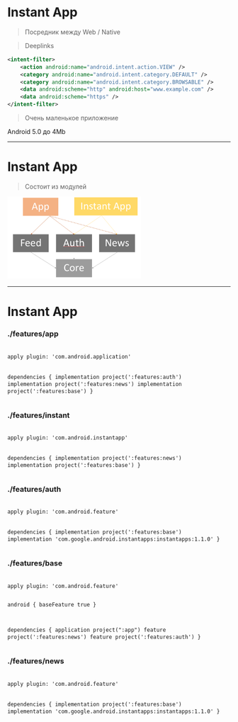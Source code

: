 <!-- .slide:    class="center-horizontal" -->
<!-- .slide:    data-transition="convex-in fade-out" -->

# Instant App

> Посредник между Web /  Native

<!-- .element: class="noveo-info fragment" data-fragment-index="1" -->

> Deeplinks

<!-- .element: class="noveo-success fragment" data-fragment-index="2" -->

```xml
<intent-filter>
    <action android:name="android.intent.action.VIEW" />
    <category android:name="android.intent.category.DEFAULT" />
    <category android:name="android.intent.category.BROWSABLE" />
    <data android:scheme="http" android:host="www.example.com" />
    <data android:scheme="https" />
</intent-filter>
```

<!-- .element: class="fragment" data-fragment-index="2" -->

> Очень маленькое приложение

<!-- .element: class="noveo-warn fragment" data-fragment-index="3" -->

Android 5.0 до 4Mb

<!-- .element: class="fragment" data-fragment-index="3" -->

------

<!-- .slide:    class="center-horizontal" -->
<!-- .slide:    data-transition="slide-in fade-out" -->

# Instant App

> Состоит из модулей

<img src="lecture/arch/img/instant-full-named.png" width="60%">

------

<!-- .slide:    class="center-horizontal" -->
<!-- .slide:    data-transition="fade-in convex-out" -->

# Instant App

<div class="half-left fragment" data-fragment-index="3">
<h3>./features/app</h3>
<pre><code class="lang-groovy hljs" data-trim data-noescape>
apply plugin: 'com.android.application'

dependencies {
    implementation project(':features:auth')
    implementation project(':features:news')
    implementation project(':features:base')
}
</code></pre>
</div>
<div class="half-right fragment" data-fragment-index="4">
<h3>./features/instant</h3>
<pre><code class="lang-groovy hljs" data-trim data-noescape>
apply plugin: 'com.android.instantapp'

dependencies {
    implementation project(':features:news')
    implementation project(':features:base')
}
</code></pre>
</div>


<div class="underfloating">
<div class="third-center fragment" data-fragment-index="2">
<h3>./features/auth</h3>
<pre><code class="lang-groovy small hljs" data-trim data-noescape>
apply plugin: 'com.android.feature'

dependencies {
    implementation project(':features:base')
    implementation 'com.google.android.instantapps:instantapps:1.1.0'
}
</code></pre>
</div>

<div class="third-center fragment" data-fragment-index="1">
<h3>./features/base</h3>
<pre><code class="lang-groovy small  hljs" data-trim data-noescape>
apply plugin: 'com.android.feature'

android {
    baseFeature true
}

dependencies {
    application project(":app")
    feature project(':features:news')
    feature project(':features:auth')
}
</code></pre>
</div>
<div class="third-right fragment" data-fragment-index="2">
<h3>./features/news</h3>
<pre><code class="lang-groovy small  hljs" data-trim data-noescape>
apply plugin: 'com.android.feature'

dependencies {
    implementation project(':features:base')
    implementation 'com.google.android.instantapps:instantapps:1.1.0'
}
</code></pre>
</div>
</div>